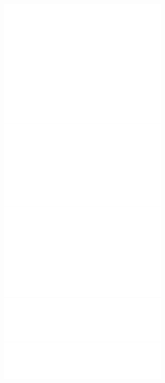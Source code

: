 ![Metrics](https://github.com/RMrobb1e/RMrobb1e/blob/main/github-metrics.svg)
![Metrics](https://github.com/RMrobb1e/RMrobb1e/blob/main/metrics.plugin.achievements.svg)
![Metrics](https://github.com/RMrobb1e/RMrobb1e/blob/main/metrics.plugin.habits.charts.svg)
![Metrics](https://github.com/RMrobb1e/RMrobb1e/blob/main/metrics.plugin.lines.svg)
![Metrics](https://github.com/RMrobb1e/RMrobb1e/blob/main/metrics.plugin.reactions.svg)



<!---
RMrobb1e/RMrobb1e is a ✨ special ✨ repository because its `README.md` (this file) appears on your GitHub profile.
You can click the Preview link to take a look at your changes.
--->
